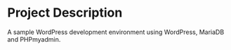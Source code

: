 # Project Description

A sample WordPress development environment using WordPress, MariaDB and PHPmyadmin. 